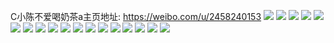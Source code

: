 C小陈不爱喝奶茶a主页地址: https://weibo.com/u/2458240153 
![](https://wx4.sinaimg.cn/mw2000/9285c499ly1h9esizadirj20u01404b3.jpg) 
![](https://wx4.sinaimg.cn/mw2000/9285c499ly1h9esj0suofj20u0140tin.jpg) 
![](https://wx4.sinaimg.cn/mw2000/9285c499ly1h9esj02u3fj20u014013e.jpg) 
![](https://wx4.sinaimg.cn/mw2000/9285c499ly1h9esj1eahcj20u014012d.jpg) 
![](https://wx4.sinaimg.cn/mw2000/9285c499ly1h9dwy2jjoej23402c0x6p.jpg) 
![](https://wx4.sinaimg.cn/mw2000/9285c499ly1h9dwy3adx5j22c03401ky.jpg) 
![](https://wx4.sinaimg.cn/mw2000/9285c499ly1h9dwy3r10uj21rb1bhh4y.jpg) 
![](https://wx4.sinaimg.cn/mw2000/9285c499ly1h9dwy5zpthj22c01r0u0x.jpg) 
![](https://wx4.sinaimg.cn/mw2000/9285c499ly1h9dwy7chszj21rb1bhnmn.jpg) 
![](https://wx4.sinaimg.cn/mw2000/9285c499ly1h9dwy1uf7qj22aa31sb2a.jpg) 
![](https://wx4.sinaimg.cn/mw2000/9285c499ly1h9330ir6zbj20zo08m76k.jpg) 
![](https://wx4.sinaimg.cn/mw2000/9285c499ly1h9330ixa6xj20zo07jmzo.jpg) 
![](https://wx4.sinaimg.cn/mw2000/9285c499ly1h9330j2tfij20zo08mdi4.jpg) 
![](https://wx4.sinaimg.cn/mw2000/9285c499ly1h9330jajrlj20u7093wgu.jpg) 
![](https://wx4.sinaimg.cn/mw2000/9285c499ly1h8nauvul1xj20u00t5q4h.jpg) 
![](https://wx4.sinaimg.cn/mw2000/9285c499ly1h7gohcy751j20u0140tfn.jpg) 
![](https://wx4.sinaimg.cn/mw2000/9285c499ly1h6lig647dgj22c0340b29.jpg) 
![](https://wx4.sinaimg.cn/mw2000/9285c499ly1grjasn91kkj22c0340x6s.jpg) 
